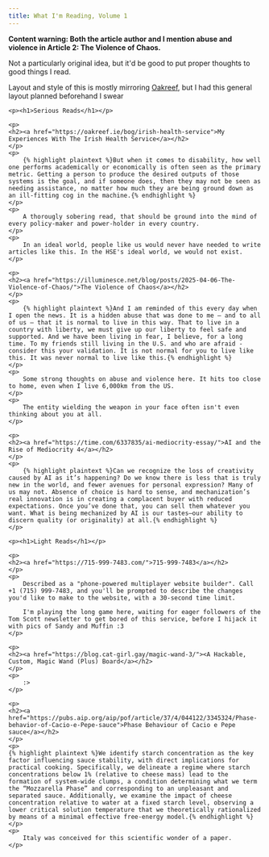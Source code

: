 ```yaml
---
title: What I'm Reading, Volume 1
---
```


<div>
    <p>
        <b>Content warning: Both the article author and I mention abuse and violence in Article 2: The Violence of Chaos.</b>
    </p>
    <p>
        Not a particularly original idea, but it'd be good to put proper thoughts to good things I read.
    </p>
    <p>
        Layout and style of this is mostly mirroring <a href="https://oakreef.ie">Oakreef</a>, but I had this general layout planned beforehand I swear
    </p>

    <p><h1>Serious Reads</h1></p>

    <p>
    <h2><a href="https://oakreef.ie/bog/irish-health-service">My Experiences With The Irish Health Service</a></h2>
    </p>
    <p>
        {% highlight plaintext %}But when it comes to disability, how well one performs academically or economically is often seen as the primary metric. Getting a person to produce the desired outputs of those systems is the goal, and if someone does, then they may not be seen as needing assistance, no matter how much they are being ground down as an ill-fitting cog in the machine.{% endhighlight %}
    </p>
    <p>
        A thorougly sobering read, that should be ground into the mind of every policy-maker and power-holder in every country.
    </p>
    <p>
        In an ideal world, people like us would never have needed to write articles like this. In the HSE's ideal world, we would not exist.
    </p>

    <p>
    <h2><a href="https://illuminesce.net/blog/posts/2025-04-06-The-Violence-of-Chaos/">The Violence of Chaos</a></h2>
    </p>
    <p>
        {% highlight plaintext %}And I am reminded of this every day when I open the news. It is a hidden abuse that was done to me — and to all of us — that it is normal to live in this way. That to live in a country with liberty, we must give up our liberty to feel safe and supported. And we have been living in fear, I believe, for a long time. To my friends still living in the U.S. and who are afraid - consider this your validation. It is not normal for you to live like this. It was never normal to live like this.{% endhighlight %}
    </p>
    <p>
        Some strong thoughts on abuse and violence here. It hits too close to home, even when I live 6,000km from the US.
    </p>
    <p>
        The entity wielding the weapon in your face often isn't even thinking about you at all.
    </p>

    <p>
    <h2><a href="https://time.com/6337835/ai-mediocrity-essay/">AI and the Rise of Mediocrity 4</a></h2>
    </p>
    <p>
        {% highlight plaintext %}Can we recognize the loss of creativity caused by AI as it’s happening? Do we know there is less that is truly new in the world, and fewer avenues for personal expression? Many of us may not. Absence of choice is hard to sense, and mechanization’s real innovation is in creating a complacent buyer with reduced expectations. Once you’ve done that, you can sell them whatever you want. What is being mechanized by AI is our tastes—our ability to discern quality (or originality) at all.{% endhighlight %}
    </p>

    <p><h1>Light Reads</h1></p>

    <p>
    <h2><a href="https://715-999-7483.com/">715-999-7483</a></h2>
    </p>
    <p>
        Described as a "phone-powered multiplayer website builder". Call +1 (715) 999-7483, and you'll be prompted to describe the changes you'd like to make to the website, with a 30-second time limit.
        
        I'm playing the long game here, waiting for eager followers of the Tom Scott newsletter to get bored of this service, before I hijack it with pics of Sandy and Muffin :3
    </p>

    <p>
    <h2><a href="https://blog.cat-girl.gay/magic-wand-3/"><A Hackable, Custom, Magic Wand (Plus) Board</a></h2>
    </p>
    <p>
        :>
    </p>

    <p>
    <h2><a href="https://pubs.aip.org/aip/pof/article/37/4/044122/3345324/Phase-behavior-of-Cacio-e-Pepe-sauce">Phase Behaviour of Cacio e Pepe sauce</a></h2>
    </p>
    <p>
    {% highlight plaintext %}We identify starch concentration as the key factor influencing sauce stability, with direct implications for practical cooking. Specifically, we delineate a regime where starch concentrations below 1% (relative to cheese mass) lead to the formation of system-wide clumps, a condition determining what we term the “Mozzarella Phase” and corresponding to an unpleasant and separated sauce. Additionally, we examine the impact of cheese concentration relative to water at a fixed starch level, observing a lower critical solution temperature that we theoretically rationalized by means of a minimal effective free-energy model.{% endhighlight %}
    </p>
    <p>
        Italy was conceived for this scientific wonder of a paper.
    </p>